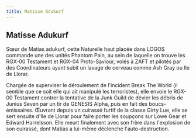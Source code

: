 ```yaml
---
title: Matisse Adukurf
---
```


Matisse Adukurf
---------------




Sœur de Matias adukurf, cette Naturelle haut placée dans LOGOS commande une des unités Phantom Pain, au sein de laquelle on trouve les RGX-00 Testament et RGX-04 Proto-Saviour, volés à ZAFT et pilotés par des Coordinateurs ayant subit un lavage de cerveau comme Ash Gray ou Ile de Llorar.


Chargée de superviser le déroulement de l'incident Break The World (il semble que ce soit elle qui ait manipulé les terroristes), elle envoie le RGX-00 Testament contrer la tentative de la Junk Guild de dévier les débris de Junius Seven par un tir de GENESIS Alpha, puis en fait des boucs-émissaires. Œuvrant depuis un cuirassé furtif de la classe Girty Lue, elle se sert ensuite d'Ile de Llorar pour faire porter les soupçons sur Lowe Gear et Edward Harrelsson. Elle meurt finalement avec son frère dans l'explosion de son cuirassé, dont Matias a lui-même déclenché l'auto-destruction.


